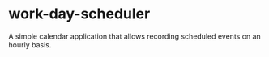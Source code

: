 # work-day-scheduler
A simple calendar application that allows recording scheduled events on an hourly basis.
